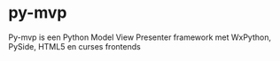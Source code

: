 # py-mvp
Py-mvp is een Python Model View Presenter framework met WxPython, PySide, HTML5 en curses frontends
